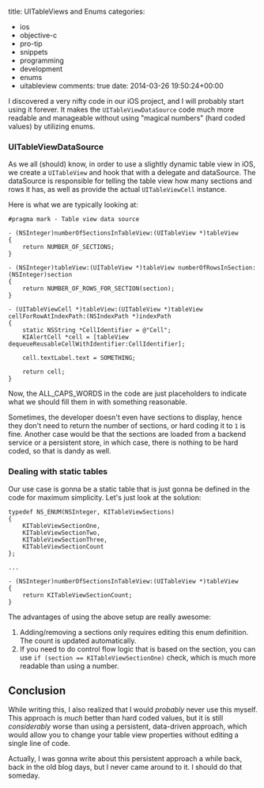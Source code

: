 title: UITableViews and Enums
categories:
- ios
- objective-c
- pro-tip
- snippets
- programming
- development
- enums
- uitableview
comments: true
date: 2014-03-26 19:50:24+00:00

I discovered a very nifty code in our iOS project, and I will probably start using it forever. It makes the `UITableViewDataSource` code much more readable and manageable without using "magical numbers" (hard coded values) by utilizing enums.

### UITableViewDataSource

As we all (should) know, in order to use a slightly dynamic table view in iOS, we create a `UITableView` and hook that with a delegate and dataSource. The dataSource is responsible for telling the table view how many sections and rows it has, as well as provide the actual `UITableViewCell` instance.

Here is what we are typically looking at:

```objc
#pragma mark - Table view data source

- (NSInteger)numberOfSectionsInTableView:(UITableView *)tableView
{
    return NUMBER_OF_SECTIONS;
}

- (NSInteger)tableView:(UITableView *)tableView numberOfRowsInSection:(NSInteger)section
{
    return NUMBER_OF_ROWS_FOR_SECTION(section);
}

- (UITableViewCell *)tableView:(UITableView *)tableView cellForRowAtIndexPath:(NSIndexPath *)indexPath
{
    static NSString *CellIdentifier = @"Cell";
    KIAlertCell *cell = [tableView dequeueReusableCellWithIdentifier:CellIdentifier];
    
    cell.textLabel.text = SOMETHING;
    
    return cell;
}

```

Now, the ALL_CAPS_WORDS in the code are just placeholders to indicate what we should fill them in with something reasonable.

Sometimes, the developer doesn't even have sections to display, hence they don't need to return the number of sections, or hard coding it to `1` is fine. Another case would be that the sections are loaded from a backend service or a persistent store, in which case, there is nothing to be hard coded, so that is dandy as well.

### Dealing with static tables

Our use case is gonna be a static table that is just gonna be defined in the code for maximum simplicity. Let's just look at the solution:

```objc
typedef NS_ENUM(NSInteger, KITableViewSections)
{
    KITableViewSectionOne,
    KITableViewSectionTwo,
    KITableViewSectionThree,
    KITableViewSectionCount
};

...

- (NSInteger)numberOfSectionsInTableView:(UITableView *)tableView
{
    return KITableViewSectionCount;
}

```

The advantages of using the above setup are really awesome:

1. Adding/removing a sections only requires editing this enum definition. The count is updated automatically.
2. If you need to do control flow logic that is based on the section, you can use `if (section == KITableViewSectionOne)` check, which is much more readable than using a number.

## Conclusion

While writing this, I also realized that I would _probably_ never use this myself. This approach is _much_ better than hard coded values, but it is still _considerably_ worse than using a persistent, data-driven approach, which would allow you to change your table view properties without editing a single line of code.

Actually, I was gonna write about this persistent approach a while back, back in the old blog days, but I never came around to it. I should do that someday.
